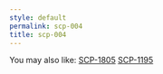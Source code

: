 ```yaml
---
style: default
permalink: scp-004
title: scp-004
---
```

You may also like:
[SCP-1805](http://scp-wiki.net/scp-1805)
[SCP-1195](http://scp-wiki.net/scp-1195)